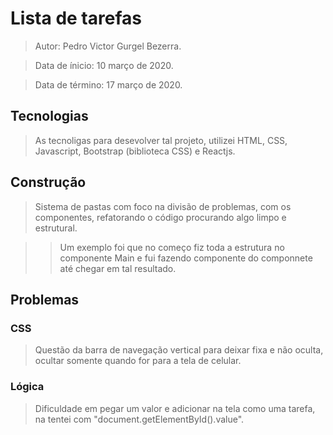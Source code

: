 # Lista de tarefas

>Autor: Pedro Victor Gurgel Bezerra.

>Data de ínicio: 10 março de 2020.

>Data de término: 17 março de 2020.

## Tecnologias
>As tecnoligas para desevolver tal projeto, utilizei HTML, CSS, Javascript, Bootstrap (biblioteca CSS) e Reactjs.

## Construção

>Sistema de pastas com foco na divisão de problemas, com os componentes, refatorando o código procurando algo limpo e estrutural.

>>Um exemplo foi que no começo fiz toda a estrutura no componente Main e fui fazendo componente do componnete até chegar em tal resultado.

## Problemas

### CSS
>Questão da barra de navegação vertical para deixar fixa e não oculta, ocultar somente quando for para a tela de celular.

### Lógica

>Dificuldade em pegar um valor e adicionar na tela como uma tarefa, na tentei com "document.getElementById().value".
